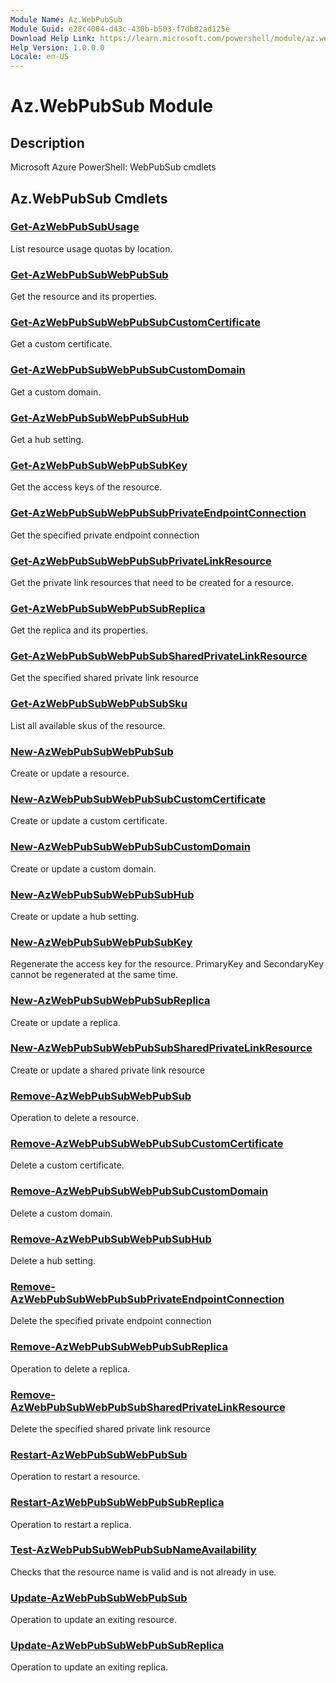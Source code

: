 ```yaml
---
Module Name: Az.WebPubSub
Module Guid: e28c4004-d43c-430b-b503-f7db82ad125e
Download Help Link: https://learn.microsoft.com/powershell/module/az.webpubsub
Help Version: 1.0.0.0
Locale: en-US
---
```


# Az.WebPubSub Module
## Description
Microsoft Azure PowerShell: WebPubSub cmdlets

## Az.WebPubSub Cmdlets
### [Get-AzWebPubSubUsage](Get-AzWebPubSubUsage.md)
List resource usage quotas by location.

### [Get-AzWebPubSubWebPubSub](Get-AzWebPubSubWebPubSub.md)
Get the resource and its properties.

### [Get-AzWebPubSubWebPubSubCustomCertificate](Get-AzWebPubSubWebPubSubCustomCertificate.md)
Get a custom certificate.

### [Get-AzWebPubSubWebPubSubCustomDomain](Get-AzWebPubSubWebPubSubCustomDomain.md)
Get a custom domain.

### [Get-AzWebPubSubWebPubSubHub](Get-AzWebPubSubWebPubSubHub.md)
Get a hub setting.

### [Get-AzWebPubSubWebPubSubKey](Get-AzWebPubSubWebPubSubKey.md)
Get the access keys of the resource.

### [Get-AzWebPubSubWebPubSubPrivateEndpointConnection](Get-AzWebPubSubWebPubSubPrivateEndpointConnection.md)
Get the specified private endpoint connection

### [Get-AzWebPubSubWebPubSubPrivateLinkResource](Get-AzWebPubSubWebPubSubPrivateLinkResource.md)
Get the private link resources that need to be created for a resource.

### [Get-AzWebPubSubWebPubSubReplica](Get-AzWebPubSubWebPubSubReplica.md)
Get the replica and its properties.

### [Get-AzWebPubSubWebPubSubSharedPrivateLinkResource](Get-AzWebPubSubWebPubSubSharedPrivateLinkResource.md)
Get the specified shared private link resource

### [Get-AzWebPubSubWebPubSubSku](Get-AzWebPubSubWebPubSubSku.md)
List all available skus of the resource.

### [New-AzWebPubSubWebPubSub](New-AzWebPubSubWebPubSub.md)
Create or update a resource.

### [New-AzWebPubSubWebPubSubCustomCertificate](New-AzWebPubSubWebPubSubCustomCertificate.md)
Create or update a custom certificate.

### [New-AzWebPubSubWebPubSubCustomDomain](New-AzWebPubSubWebPubSubCustomDomain.md)
Create or update a custom domain.

### [New-AzWebPubSubWebPubSubHub](New-AzWebPubSubWebPubSubHub.md)
Create or update a hub setting.

### [New-AzWebPubSubWebPubSubKey](New-AzWebPubSubWebPubSubKey.md)
Regenerate the access key for the resource.
PrimaryKey and SecondaryKey cannot be regenerated at the same time.

### [New-AzWebPubSubWebPubSubReplica](New-AzWebPubSubWebPubSubReplica.md)
Create or update a replica.

### [New-AzWebPubSubWebPubSubSharedPrivateLinkResource](New-AzWebPubSubWebPubSubSharedPrivateLinkResource.md)
Create or update a shared private link resource

### [Remove-AzWebPubSubWebPubSub](Remove-AzWebPubSubWebPubSub.md)
Operation to delete a resource.

### [Remove-AzWebPubSubWebPubSubCustomCertificate](Remove-AzWebPubSubWebPubSubCustomCertificate.md)
Delete a custom certificate.

### [Remove-AzWebPubSubWebPubSubCustomDomain](Remove-AzWebPubSubWebPubSubCustomDomain.md)
Delete a custom domain.

### [Remove-AzWebPubSubWebPubSubHub](Remove-AzWebPubSubWebPubSubHub.md)
Delete a hub setting.

### [Remove-AzWebPubSubWebPubSubPrivateEndpointConnection](Remove-AzWebPubSubWebPubSubPrivateEndpointConnection.md)
Delete the specified private endpoint connection

### [Remove-AzWebPubSubWebPubSubReplica](Remove-AzWebPubSubWebPubSubReplica.md)
Operation to delete a replica.

### [Remove-AzWebPubSubWebPubSubSharedPrivateLinkResource](Remove-AzWebPubSubWebPubSubSharedPrivateLinkResource.md)
Delete the specified shared private link resource

### [Restart-AzWebPubSubWebPubSub](Restart-AzWebPubSubWebPubSub.md)
Operation to restart a resource.

### [Restart-AzWebPubSubWebPubSubReplica](Restart-AzWebPubSubWebPubSubReplica.md)
Operation to restart a replica.

### [Test-AzWebPubSubWebPubSubNameAvailability](Test-AzWebPubSubWebPubSubNameAvailability.md)
Checks that the resource name is valid and is not already in use.

### [Update-AzWebPubSubWebPubSub](Update-AzWebPubSubWebPubSub.md)
Operation to update an exiting resource.

### [Update-AzWebPubSubWebPubSubReplica](Update-AzWebPubSubWebPubSubReplica.md)
Operation to update an exiting replica.

